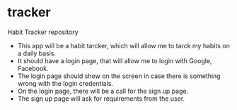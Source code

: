 # tracker
Habit Tracker repository

 - This app will be a habit tarcker, which will allow me to tarck my habits on a daily basis.
 - It should have a login page, that will allow me to login with Google, Facebook.
 - The login page should show on the screen in case there is something wrong with the login credentials.
 - On the login page, there will be a call for the sign up page.
 - The sign up page will ask for requirements from the user.
